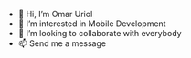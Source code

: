 - 👋 Hi, I’m Omar Uriol
- 👀 I’m interested in Mobile Development
- 💞️ I’m looking to collaborate with everybody
- 📫 Send me a message 

<!---
ouriol-wallypos/ouriol-wallypos is a ✨ special ✨ repository because its `README.md` (this file) appears on your GitHub profile.
You can click the Preview link to take a look at your changes.
--->
